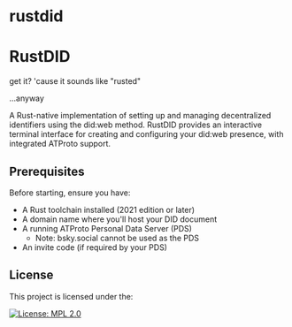 # rustdid
# RustDID

get it? 'cause it sounds like "rusted"

...anyway

A Rust-native implementation of setting up and managing decentralized identifiers using the did:web method. RustDID provides an interactive terminal interface for creating and configuring your did:web presence, with integrated ATProto support.

## Prerequisites

Before starting, ensure you have:

- A Rust toolchain installed (2021 edition or later)
- A domain name where you'll host your DID document
- A running ATProto Personal Data Server (PDS)
  - Note: bsky.social cannot be used as the PDS
- An invite code (if required by your PDS)

## License

This project is licensed under the:

[![License: MPL 2.0](https://img.shields.io/badge/License-MPL%202.0-brightgreen.svg)](LICENSE)
